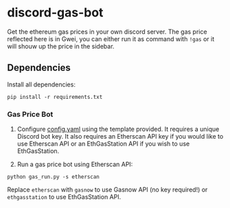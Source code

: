 # discord-gas-bot
Get the ethereum gas prices in your own discord server.
The gas price reflected here is in Gwei, you can either run it as command with `!gas` or it will shouw up the price in the sidebar.

## Dependencies
Install all dependencies:
```
pip install -r requirements.txt
```


### Gas Price Bot
1. Configure [config.yaml](gas_config.yaml) using the template provided.
It requires a unique Discord bot key.
It also requires an Etherscan API key if you would like to use Etherscan API or an EthGasStation API if you wish to use EthGasStation.

2. Run a gas price bot using Etherscan API:
```
python gas_run.py -s etherscan
```
Replace `etherscan` with `gasnow` to use Gasnow API (no key required!) or `ethgasstation` to use EthGasStation API.


